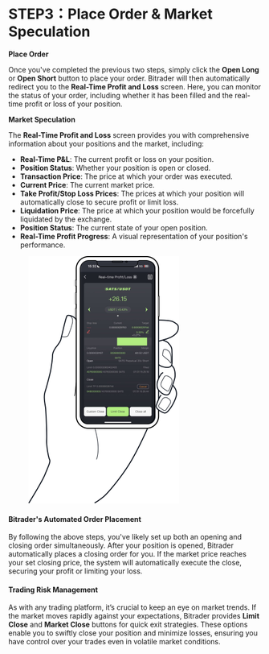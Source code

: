 # STEP3：Place Order & Market Speculation

**Place Order**

Once you've completed the previous two steps, simply click the **Open Long** or **Open Short** button to place your order. Bitrader will then automatically redirect you to the **Real-Time Profit and Loss** screen. Here, you can monitor the status of your order, including whether it has been filled and the real-time profit or loss of your position.

**Market Speculation**

The **Real-Time Profit and Loss** screen provides you with comprehensive information about your positions and the market, including:

* **Real-Time P\&L**: The current profit or loss on your position.
* **Position Status**: Whether your position is open or closed.
* **Transaction Price**: The price at which your order was executed.
* **Current Price**: The current market price.
* **Take Profit/Stop Loss Prices**: The prices at which your position will automatically close to secure profit or limit loss.
* **Liquidation Price**: The price at which your position would be forcefully liquidated by the exchange.
* **Position Status**: The current state of your open position.
* **Real-Time Profit Progress**: A visual representation of your position's performance.



<figure><img src="../../.gitbook/assets/phone.png" alt="" width="300"><figcaption></figcaption></figure>

#### Bitrader's Automated Order Placement

By following the above steps, you've likely set up both an opening and closing order simultaneously. After your position is opened, Bitrader automatically places a closing order for you. If the market price reaches your set closing price, the system will automatically execute the close, securing your profit or limiting your loss.

#### Trading Risk Management

As with any trading platform, it’s crucial to keep an eye on market trends. If the market moves rapidly against your expectations, Bitrader provides **Limit Close** and **Market Close** buttons for quick exit strategies. These options enable you to swiftly close your position and minimize losses, ensuring you have control over your trades even in volatile market conditions.
